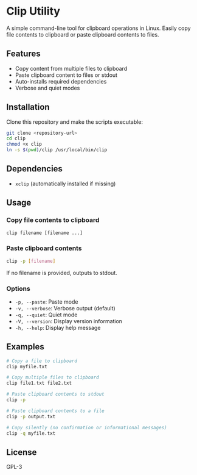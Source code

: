 # Clip Utility

A simple command-line tool for clipboard operations in Linux. Easily copy file contents to clipboard or paste clipboard contents to files.

## Features

- Copy content from multiple files to clipboard
- Paste clipboard content to files or stdout
- Auto-installs required dependencies
- Verbose and quiet modes

## Installation

Clone this repository and make the scripts executable:

```bash
git clone <repository-url>
cd clip
chmod +x clip
ln -s $(pwd)/clip /usr/local/bin/clip
```

## Dependencies

- `xclip` (automatically installed if missing)

## Usage

### Copy file contents to clipboard

```bash
clip filename [filename ...]
```

### Paste clipboard contents

```bash
clip -p [filename]
```

If no filename is provided, outputs to stdout.

### Options

- `-p, --paste`: Paste mode
- `-v, --verbose`: Verbose output (default)
- `-q, --quiet`: Quiet mode
- `-V, --version`: Display version information
- `-h, --help`: Display help message

## Examples

```bash
# Copy a file to clipboard
clip myfile.txt

# Copy multiple files to clipboard
clip file1.txt file2.txt

# Paste clipboard contents to stdout
clip -p

# Paste clipboard contents to a file
clip -p output.txt

# Copy silently (no confirmation or informational messages)
clip -q myfile.txt
```

## License

GPL-3

